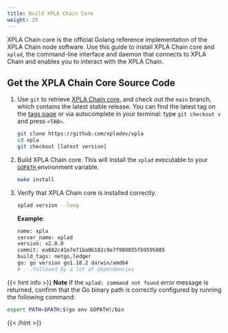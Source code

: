 ```yaml
---
title: Build XPLA Chain Core
weight: 20
---
```


XPLA Chain core is the official Golang reference implementation of the XPLA Chain node software. Use this guide to install XPLA Chain core and `xplad`, the command-line interface and daemon that connects to XPLA Chain and enables you to interact with the XPLA Chain.

## Get the XPLA Chain Core Source Code

1. Use `git` to retrieve [XPLA Chain core](https://github.com/xpladev/xpla/), and check out the `main` branch, which contains the latest stable release. You can find the latest tag on the [tags page](https://github.com/xpladev/xpla/tags) or via autocomplete in your terminal: type `git checkout v` and press `<TAB>`.

   ```sh
   git clone https://github.com/xpladev/xpla
   cd xpla
   git checkout [latest version]
   ```

2. Build XPLA Chain core. This will install the `xplad` executable to your [ `GOPATH` ](https://go.dev/doc/gopath_code) environment variable.

   ```bash
   make install
   ```

3. Verify that XPLA Chain core is installed correctly.

   ```bash
   xplad version --long
   ```

   **Example**:

   ```bash
   name: xpla
   server_name: xplad
   version: v2.0.0
   commit: ea682c41e7e71ba0b182c9e7f989855fb9595885
   build_tags: netgo,ledger
   go: go version go1.18.2 darwin/amd64
   # ...followed by a lot of dependencies
   ```

{{< hint info >}}
**Note**
If the `xplad: command not found` error message is returned, confirm that the Go binary path is correctly configured by running the following command:

```bash
export PATH=$PATH:$(go env GOPATH)/bin
```
{{< /hint >}}
